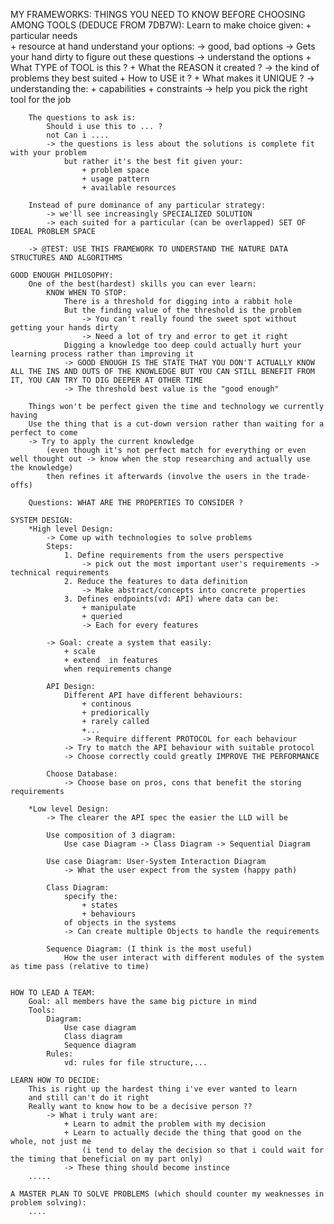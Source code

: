 MY FRAMEWORKS: 
    THINGS YOU NEED TO KNOW BEFORE CHOOSING AMONG TOOLS (DEDUCE FROM 7DB7W): 
        Learn to make choice given:
            + particular needs  
            + resource at hand 
                understand your options: 
                    -> good, bad options 
                    -> Gets your hand dirty to figure out these questions -> understand the options
                        + What TYPE of TOOL is this ?
                        + What the REASON it created ? 
                            -> the kind of problems they best suited 
                        + How to USE it ? 
                        + What makes it UNIQUE ? 
                            -> understanding the: 
                                + capabilities 
                                + constraints 
                                -> help you pick the right tool for the job 

        The questions to ask is: 
            Should i use this to ... ?
            not Can i ....
            -> the questions is less about the solutions is complete fit with your problem
                but rather it's the best fit given your:
                    + problem space
                    + usage pattern 
                    + available resources 

        Instead of pure dominance of any particular strategy: 
            -> we'll see increasingly SPECIALIZED SOLUTION
            -> each suited for a particular (can be overlapped) SET OF IDEAL PROBLEM SPACE 

        -> @TEST: USE THIS FRAMEWORK TO UNDERSTAND THE NATURE DATA STRUCTURES AND ALGORITHMS 

    GOOD ENOUGH PHILOSOPHY: 
        One of the best(hardest) skills you can ever learn: 
            KNOW WHEN TO STOP: 
                There is a threshold for digging into a rabbit hole 
                But the finding value of the threshold is the problem 
                    -> You can't really found the sweet spot without getting your hands dirty  
                    -> Need a lot of try and error to get it right 
                Digging a knowledge too deep could actually hurt your learning process rather than improving it   
                -> GOOD ENOUGH IS THE STATE THAT YOU DON'T ACTUALLY KNOW ALL THE INS AND OUTS OF THE KNOWLEDGE BUT YOU CAN STILL BENEFIT FROM IT, YOU CAN TRY TO DIG DEEPER AT OTHER TIME  
                -> The threshold best value is the "good enough" 

        Things won't be perfect given the time and technology we currently having 
        Use the thing that is a cut-down version rather than waiting for a perfect to come 
        -> Try to apply the current knowledge 
            (even though it's not perfect match for everything or even well thought out -> know when the stop researching and actually use the knowledge) 
            then refines it afterwards (involve the users in the trade-offs) 

        Questions: WHAT ARE THE PROPERTIES TO CONSIDER ? 

    SYSTEM DESIGN: 
        *High level Design: 
            -> Come up with technologies to solve problems
            Steps: 
                1. Define requirements from the users perspective 
                    -> pick out the most important user's requirements -> technical requirements
                2. Reduce the features to data definition 
                    -> Make abstract/concepts into concrete properties  
                3. Defines endpoints(vd: API) where data can be: 
                    + manipulate 
                    + queried 
                    -> Each for every features 

            -> Goal: create a system that easily:
                + scale 
                + extend  in features 
                when requirements change 

            API Design: 
                Different API have different behaviours: 
                    + continous
                    + prediorically 
                    + rarely called  
                    +...
                    -> Require different PROTOCOL for each behaviour
                -> Try to match the API behaviour with suitable protocol 
                -> Choose correctly could greatly IMPROVE THE PERFORMANCE 

            Choose Database: 
                -> Choose base on pros, cons that benefit the storing requirements 

        *Low level Design:
            -> The clearer the API spec the easier the LLD will be 

            Use composition of 3 diagram: 
                Use case Diagram -> Class Diagram -> Sequential Diagram 

            Use case Diagram: User-System Interaction Diagram 
                -> What the user expect from the system (happy path)

            Class Diagram: 
                specify the:
                    + states
                    + behaviours 
                of objects in the systems
                -> Can create multiple Objects to handle the requirements 

            Sequence Diagram: (I think is the most useful)
                How the user interact with different modules of the system as time pass (relative to time)


    HOW TO LEAD A TEAM: 
        Goal: all members have the same big picture in mind 
        Tools: 
            Diagram:
                Use case diagram
                Class diagram 
                Sequence diagram 
            Rules: 
                vd: rules for file structure,... 

    LEARN HOW TO DECIDE: 
        This is right up the hardest thing i've ever wanted to learn  
        and still can't do it right 
        Really want to know how to be a decisive person ?? 
            -> What i truly want are:
                + Learn to admit the problem with my decision 
                + Learn to actually decide the thing that good on the whole, not just me 
                    (i tend to delay the decision so that i could wait for the timing that beneficial on my part only) 
                -> These thing should become instince 
        .....

    A MASTER PLAN TO SOLVE PROBLEMS (which should counter my weaknesses in problem solving):
        ....